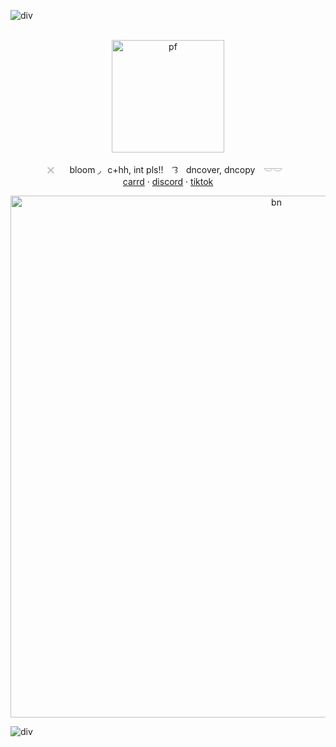 ![div](https://files.catbox.moe/hw2bbt.png)

<p align="center">
  <br>
  <img src="https://files.catbox.moe/vqy352.png" width="180" alt="pf">
</p>

<p align="center">
  ⠀𓏴⠀⠀ bloom  ◞⠀c+hh, int pls!! ⠀ ͡꒱ㅤdncover, dncopy ⠀𓎟𓎟⠀⠀
  <br>
  <a href="https://bl00zmcrrd.carrd.co/">carrd</a>
   · <a href="https://discord.com/users/1031153668067708979">discord</a>
   · <a href="https://www.tiktok.com/@yappingkakafr?_t=ZM-8zy9Pjpwh3b&_r=1">tiktok</a>
</p>

<p align="center"> <img src="https://files.catbox.moe/zpvhtg.png" width="835" alt="bn">

![div](https://files.catbox.moe/27jjqc.png)

